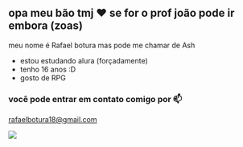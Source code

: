 ## opa meu bão tmj ❤️ se for o prof joão pode ir embora (zoas)

meu nome é Rafael botura mas pode me chamar de Ash 

- estou estudando alura (forçadamente)
- tenho 16 anos :D
- gosto de RPG

 ### você pode entrar em contato comigo por 📫

rafaelbotura18@gmail.com

![](https://media1.tenor.com/m/i46nEmsCh3MAAAAd/guizo-some-guizo.gif)
